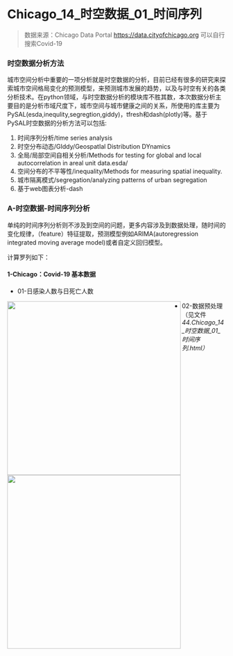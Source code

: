 # Chicago_14_时空数据_01_时间序列

>数据来源：Chicago Data Portal https://data.cityofchicago.org 可以自行搜索Covid-19

### 时空数据分析方法
城市空间分析中重要的一项分析就是时空数据的分析，目前已经有很多的研究来探索城市空间格局变化的预测模型，来预测城市发展的趋势，以及与时空有关的各类分析技术。在python领域，与时空数据分析的模块库不胜其数，本次数据分析主要目的是分析市域尺度下，城市空间与城市健康之间的关系，所使用的库主要为PySAL(esda,inequlity,segregtion,giddy)，tfresh和dash(plotly)等。基于PySAL时空数据的分析方法可以包括:

1. 时间序列分析/time series analysis
2. 时空分布动态/GIddy/GeospatIal Distribution DYnamics 
3. 全局/局部空间自相关分析/Methods for testing for global and local autocorrelation in areal unit data.esda/
4. 空间分布的不平等性/inequality/Methods for measuring spatial inequality.
5. 城市隔离模式/segregation/analyzing patterns of urban segregation
6. 基于web图表分析-dash


### A-时空数据-时间序列分析
单纯的时间序列分析则不涉及到空间的问题，更多内容涉及到数据处理，随时间的变化规律，（feature）特征提取，预测模型例如ARIMA(autoregression integrated moving average model)或者自定义回归模型。

计算罗列如下：
#### 1-Chicago：Covid-19 基本数据
* 01-日感染人数与日死亡人数

<img src="https://github.com/richieBao/python-urbanPlanning/blob/master/images/44_01.png" width="400" align="left">  
<img src="https://github.com/richieBao/python-urbanPlanning/blob/master/images/44_02.png" width="400" align="left">  


* 02-数据预处理 （见文件 <em>44.Chicago_14_时空数据_01_时间序列.html<em>）
